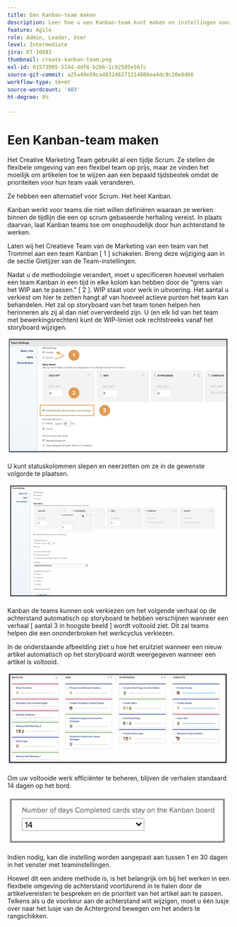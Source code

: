 ```yaml
---
title: Een Kanban-team maken
description: Leer hoe u een Kanban-team kunt maken en instellingen voor het team kunt bepalen.
feature: Agile
role: Admin, Leader, User
level: Intermediate
jira: KT-10881
thumbnail: create-kanban-team.png
exl-id: 01573905-514d-4df6-b2b6-1c92585e56fc
source-git-commit: a25a49e59ca483246271214886ea4dc9c10e8d66
workflow-type: tm+mt
source-wordcount: '403'
ht-degree: 0%

---
```


# Een Kanban-team maken

Het Creative Marketing Team gebruikt al een tijdje Scrum. Ze stellen de flexibele omgeving van een flexibel team op prijs, maar ze vinden het moeilijk om artikelen toe te wijzen aan een bepaald tijdsbestek omdat de prioriteiten voor hun team vaak veranderen.

Ze hebben een alternatief voor Scrum. Het heet Kanban.

Kanban werkt voor teams die niet willen definiëren waaraan ze werken binnen de tijdlijn die een op scrum gebaseerde herhaling vereist. In plaats daarvan, laat Kanban teams toe om onophoudelijk door hun achterstand te werken.

Laten wij het Creatieve Team van de Marketing van een team van het Trommel aan een team Kanban [ 1 ] schakelen. Breng deze wijziging aan in de sectie Gietijzer van de Team-instellingen.

Nadat u de methodologie verandert, moet u specificeren hoeveel verhalen een team Kanban in een tijd in elke kolom kan hebben door de &quot;grens van het WIP aan te passen.&quot; [ 2 ]. WIP staat voor werk in uitvoering. Het aantal u verkiest om hier te zetten hangt af van hoeveel actieve punten het team kan behandelen. Het zal op storyboard van het team tonen helpen hen herinneren als zij al dan niet oververdeeld zijn. U (en elk lid van het team met bewerkingsrechten) kunt de WIP-limiet ook rechtstreeks vanaf het storyboard wijzigen.

![ pagina van de montages van het Team ](assets/teamspage-01.png)

U kunt statuskolommen slepen en neerzetten om ze in de gewenste volgorde te plaatsen.

![ pagina van de montages van het Team ](assets/teamspage-02.png)

Kanban de teams kunnen ook verkiezen om het volgende verhaal op de achterstand automatisch op storyboard te hebben verschijnen wanneer een verhaal [ aantal 3 in hoogste beeld ] wordt voltooid ziet. Dit zal teams helpen die een ononderbroken het werkcyclus verkiezen.


In de onderstaande afbeelding ziet u hoe het eruitziet wanneer een nieuw artikel automatisch op het storyboard wordt weergegeven wanneer een artikel is voltooid.

![ pagina van de montages van het Team ](assets/teamspage-03.png)

Om uw voltooide werk efficiënter te beheren, blijven de verhalen standaard 14 dagen op het bord.

![ pagina van de montages van het Team ](assets/teampage-04.png)

Indien nodig, kan die instelling worden aangepast aan tussen 1 en 30 dagen in het venster met teaminstellingen.

Hoewel dit een andere methode is, is het belangrijk om bij het werken in een flexibele omgeving de achterstand voortdurend in te halen door de artikelvereisten te bespreken en de prioriteit van het artikel aan te passen. Telkens als u de voorkeur aan de achterstand wilt wijzigen, moet u één lusje over naar het lusje van de Achtergrond bewegen om het anders te rangschikken.
